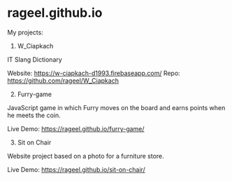 # rageel.github.io

My projects:

1. W_Ciapkach

IT Slang Dictionary

Website: https://w-ciapkach-d1993.firebaseapp.com/
Repo: https://github.com/rageel/W_Ciapkach

2. Furry-game

JavaScript game in which Furry moves on the board and earns points when he meets the coin.

Live Demo: https://rageel.github.io/furry-game/

3. Sit on Chair

Website project based on a photo for a furniture store.

Live Demo: https://rageel.github.io/sit-on-chair/
